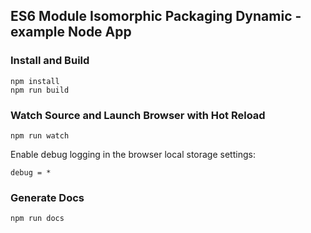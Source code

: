 ## ES6 Module Isomorphic Packaging Dynamic - example Node App

### Install and Build

    npm install
    npm run build

### Watch Source and Launch Browser with Hot Reload

    npm run watch

Enable debug logging in the browser local storage settings:

    debug = *

### Generate Docs

    npm run docs
